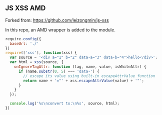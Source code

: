 
JS XSS AMD
------

Forked from: https://github.com/leizongmin/js-xss

In this repo, an AMD wrapper is added to the module.

```js
require.config({
  baseUrl: './'
})
require(['xss'], function(xss) {
  var source = '<div a="1" b="2" data-a="3" data-b="4">hello</div>';
  var html = xss(source, {
    onIgnoreTagAttr: function (tag, name, value, isWhiteAttr) {
      if (name.substr(0, 5) === 'data-') {
        // escape its value using built-in escapeAttrValue function
        return name + '="' + xss.escapeAttrValue(value) + '"';
      }
    }
  });

  console.log('%s\nconvert to:\n%s', source, html);
})
```